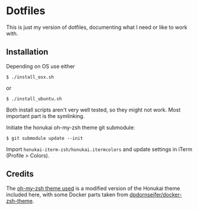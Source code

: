 # Dotfiles

This is just my version of dotfiles, documenting what I need or like to work with.
 
## Installation

Depending on OS use either

```
$ ./install_osx.sh
```

or 

```
$ ./install_ubuntu.sh
```

Both install scripts aren't very well tested, so they might not work. Most important part is the symlinking.

Initiate the honukai oh-my-zsh theme git submodule:

```
$ git submodule update --init
```

Import `honukai-iterm-zsh/honukai.itermcolors` and update settings in iTerm (Profile > Colors).

## Credits

The [oh-my-zsh theme used](my-honukai.zsh-theme) is a modified version of the Honukai theme included here, 
with some Docker parts taken from [dpdornseifer/docker-zsh-theme](https://github.com/dpdornseifer/docker-zsh-theme).
